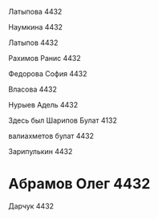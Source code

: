 Латыпова 4432

Наумкина 4432

Латыпов 4432

Рахимов Ранис 4432

Федорова София 4432 

Власова 4432

Нурыев Адель 4432

Здесь был Шарипов Булат 4132

валиахметов булат 4432

Зарипулькин 4432

# Абрамов Олег 4432

Дарчук 4432
